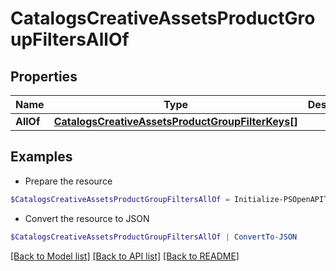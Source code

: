 # CatalogsCreativeAssetsProductGroupFiltersAllOf
## Properties

Name | Type | Description | Notes
------------ | ------------- | ------------- | -------------
**AllOf** | [**CatalogsCreativeAssetsProductGroupFilterKeys[]**](CatalogsCreativeAssetsProductGroupFilterKeys.md) |  | 

## Examples

- Prepare the resource
```powershell
$CatalogsCreativeAssetsProductGroupFiltersAllOf = Initialize-PSOpenAPIToolsCatalogsCreativeAssetsProductGroupFiltersAllOf  -AllOf null
```

- Convert the resource to JSON
```powershell
$CatalogsCreativeAssetsProductGroupFiltersAllOf | ConvertTo-JSON
```

[[Back to Model list]](../README.md#documentation-for-models) [[Back to API list]](../README.md#documentation-for-api-endpoints) [[Back to README]](../README.md)

